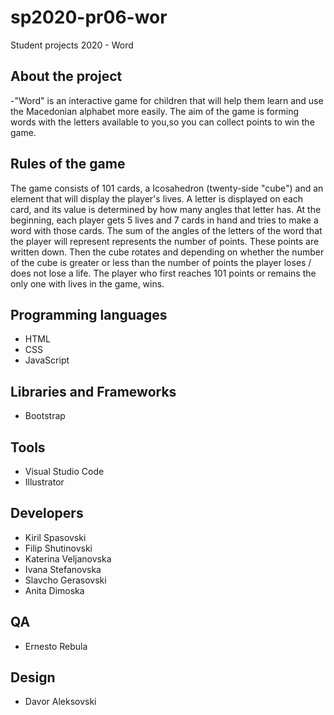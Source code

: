# sp2020-pr06-wor
Student projects 2020 - Word
## About the project
-"Word" is an interactive game for children that will help them learn and use the Macedonian alphabet more easily. The aim of the game is forming words with the letters available to you,so you can collect points to win the game.

## Rules of the game
The game consists of 101 cards, a Icosahedron (twenty-side "cube") and an element that will display the player's lives. A letter is displayed on each card, and its value is determined by how many angles that letter has. At the beginning, each player gets 5 lives and 7 cards in hand and tries to make a word with those cards. The sum of the angles of the letters of the word that the player will represent represents the number of points. These points are written down. Then the cube rotates and depending on whether the number of the cube is greater or less than the number of points the player loses / does not lose a life.
The player who first reaches 101 points or remains the only one with lives in the game, wins.

## Programming languages
- HTML
- CSS
- JavaScript

## Libraries and Frameworks
- Bootstrap

## Tools
- Visual Studio Code
- Illustrator

## Developers
- Kiril Spasovski
- Filip Shutinovski
- Katerina Veljanovska
- Ivana Stefanovska
- Slavcho Gerasovski
- Anita Dimoska

## QA
- Ernesto Rebula

## Design
- Davor Aleksovski
